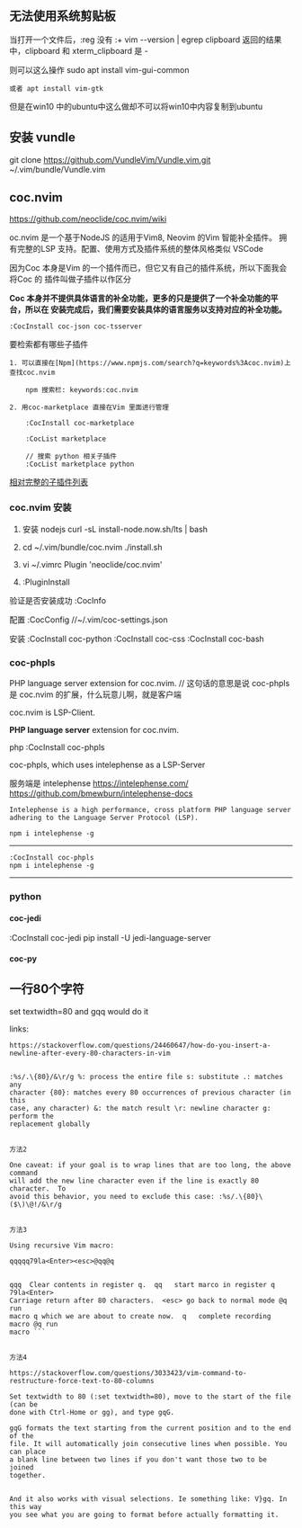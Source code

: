 ## 无法使用系统剪贴板

当打开一个文件后，:reg 没有 :+ vim --version | egrep clipboard
返回的结果中，clipboard 和 xterm_clipboard 是 - 

则可以这么操作 sudo apt install vim-gui-common

    或者 apt install vim-gtk

但是在win10 中的ubuntu中这么做却不可以将win10中内容复制到ubuntu



## 安装 vundle

git clone https://github.com/VundleVim/Vundle.vim.git ~/.vim/bundle/Vundle.vim



## coc.nvim

https://github.com/neoclide/coc.nvim/wiki

oc.nvim 是一个基于NodeJS 的适用于Vim8, Neovim 的Vim 智能补全插件。
拥有完整的LSP 支持。配置、使用方式及插件系统的整体风格类似 VSCode

因为Coc 本身是Vim 的一个插件而已，但它又有自己的插件系统，所以下面我会将Coc 的
插件叫做子插件以作区分

**Coc 本身并不提供具体语言的补全功能，更多的只是提供了一个补全功能的平台，所以在
安装完成后，我们需要安装具体的语言服务以支持对应的补全功能。**

    :CocInstall coc-json coc-tsserver

要检索都有哪些子插件

    1. 可以直接在[Npm](https://www.npmjs.com/search?q=keywords%3Acoc.nvim)上查找coc.nvim
    
        npm 搜索栏: keywords:coc.nvim

    2. 用coc-marketplace 直接在Vim 里面进行管理

        :CocInstall coc-marketplace

        :CocList marketplace

        // 搜索 python 相关子插件
        :CocList marketplace python


[相对完整的子插件列表](https://github.com/neoclide/coc.nvim/wiki/Using-coc-extensions#implemented-coc-extensions)

### coc.nvim 安装 

1. 安装 nodejs curl -sL install-node.now.sh/lts | bash

2. cd ~/.vim/bundle/coc.nvim ./install.sh

3. vi ~/.vimrc Plugin 'neoclide/coc.nvim'

4. :PluginInstall

验证是否安装成功 :CocInfo

配置 :CocConfig      //~/.vim/coc-settings.json

安装 :CocInstall coc-python :CocInstall coc-css :CocInstall coc-bash


### coc-phpls

PHP language server extension for coc.nvim. // 这句话的意思是说 coc-phpls 是
coc.nvim 的扩展，什么玩意儿啊，就是客户端

coc.nvim is LSP-Client.

**PHP language server** extension for coc.nvim.

php
    :CocInstall coc-phpls


coc-phpls, which uses intelephense as a LSP-Server


服务端是 intelephense
    https://intelephense.com/
    https://github.com/bmewburn/intelephense-docs

    Intelephense is a high performance, cross platform PHP language server
    adhering to the Language Server Protocol (LSP).

    npm i intelephense -g



---

    :CocInstall coc-phpls
    npm i intelephense -g

---


### python

#### coc-jedi

:CocInstall coc-jedi
pip install -U jedi-language-server


#### coc-py


## 一行80个字符

set textwidth=80 and gqq would do it


links:

    https://stackoverflow.com/questions/24460647/how-do-you-insert-a-newline-after-every-80-characters-in-vim

``` 方法1

:%s/.\{80}/&\r/g %: process the entire file s: substitute .: matches any
character {80}: matches every 80 occurrences of previous character (in this
case, any character) &: the match result \r: newline character g: perform the
replacement globally


方法2

One caveat: if your goal is to wrap lines that are too long, the above command
will add the new line character even if the line is exactly 80 character.  To
avoid this behavior, you need to exclude this case: :%s/.\{80}\($\)\@!/&\r/g


方法3

Using recursive Vim macro:

qqqqq79la<Enter><esc>@qq@q


qqq  Clear contents in register q.  qq   start marco in register q 79la<Enter>
Carriage return after 80 characters.  <esc> go back to normal mode @q   run
macro q which we are about to create now.  q   complete recording macro @q run
macro ```


方法4

https://stackoverflow.com/questions/3033423/vim-command-to-restructure-force-text-to-80-columns

Set textwidth to 80 (:set textwidth=80), move to the start of the file (can be
done with Ctrl-Home or gg), and type gqG.

gqG formats the text starting from the current position and to the end of the
file. It will automatically join consecutive lines when possible. You can place
a blank line between two lines if you don't want those two to be joined
together.


And it also works with visual selections. Ie something like: V}gq. In this way
you see what you are going to format before actually formatting it.






